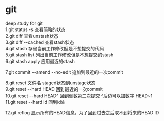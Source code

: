# git
deep study for git<br />
1.git status -s 查看简略的状态<br />
2.git diff 查看unstash状态<br />
3.git diff --cached 查看stash状态<br />
4.git stash 存储当前工作修改但是不想提交的代码<br />
5.git stash list 列出当前工作修改但是不想提交的stash<br />
6.git stash apply 应用最近的stash<br />

7.git commit --amend --no-edit 追加到最近的一次commit<br />

8.git reset 文件名 staged状态到unstage状态<br />
9.git reset --hard HEAD 回到最近的一次commit<br />
10.git reset --hard HEAD^ 回到倒数第二次提交 ^后边可以加数字 HEAD~1<br />
11.git reset --hard id 回到id处<br />

12.git reflog 显示所有的HEAD信息，为了回到过去之后取不到将来的HEAD ID<br />
